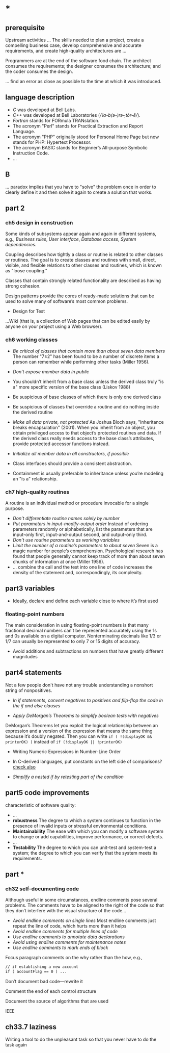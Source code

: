 # *

## prerequisite

Upstream activities ... The skills needed to plan a project, create a compelling business case, develop comprehensive and accurate requirements, and create high-quality architectures are ...

Programmers are at the end of the software food chain. The architect consumes the requirements; the designer consumes the architecture; and the coder consumes the design.

... find an error as close as possible to the time at which it was introduced.

## language description

- _C_ was developed at Bell Labs.
- _C++_ was developed at Bell Laboratories (_/ˈla-b(ə-)rə-ˌtȯr-ē/_).
- _Fortran_ stands for FORmula TRANslation.
- The acronym "Perl" stands for Practical Extraction and Report Language.
- The acronym "PHP" originally stood for Personal Home Page but now stands for PHP: Hypertext Processor.
- The acronym BASIC stands for Beginner’s All-purpose Symbolic Instruction Code.
- ...

## B

... paradox implies that you have to "solve" the problem once in order to clearly define it and then solve it again to create a solution that works.

## part 2

### ch5 design in construction

Some kinds of subsystems appear again and again in different systems, e.g., _Business rules_, _User interface_, _Database access_, _System dependencies_.

Coupling describes how tightly a class or routine is related to other classes or routines. The goal is to create classes and routines with small, direct, visible, and flexible relations to other classes and routines, which is known as "loose coupling."

Classes that contain strongly related functionality are described as having strong cohesion.

Design patterns provide the cores of ready-made solutions that can be used to solve many of software’s most common problems.

- Design for Test

...Wiki (that is, a collection of Web pages that can be edited easily by anyone on your project using a Web browser).

### ch6 working classes

- _Be critical of classes that contain more than about seven data members_ The number "7±2" has been found to be a number of discrete items a person can remember while performing other tasks (Miller 1956).
- _Don’t expose member data in public_
- You shouldn’t inherit from a base class unless the derived class truly "is a" more specific version of the base class (Liskov 1988)
- Be suspicious of base classes of which there is only one derived class
- Be suspicious of classes that override a routine and do nothing inside the derived routine
- _Make all data private, not protected_ As Joshua Bloch says, "Inheritance breaks encapsulation" (2001). When you inherit from an object, you obtain privileged access to that object’s protected routines and data. If the derived class really needs access to the base class’s attributes, provide protected accessor functions instead.
- _Initialize all member data in all constructors, if possible_

- Class interfaces should provide a consistent abstraction.
- Containment is usually preferable to inheritance unless you’re modeling an "is a" relationship.

### ch7 high-quality routines

A routine is an individual method or procedure invocable for a single purpose.

- _Don’t differentiate routine names solely by number_
- _Put parameters in input-modify-output order_ Instead of ordering parameters randomly or alphabetically, list the parameters that are input-only first, input-and-output second, and output-only third.
- _Don’t use routine parameters as working variables_
- _Limit the number of a routine’s parameters to about seven_ Seven is a magic number for people’s comprehension. Psychological research has found that people generally cannot keep track of more than about seven chunks of information at once (Miller 1956).
- ... combine the call and the test into one line of code increases the density of the statement and, correspondingly, its complexity.

## part3 variables

- Ideally, declare and define each variable close to where it’s first used

### floating-point numbers

The main consideration in using floating-point numbers is that many fractional decimal numbers can’t be represented accurately using the 1s and 0s available on a digital computer. Nonterminating decimals like 1/3 or 1/7 can usually be represented to only 7 or 15 digits of accuracy.

- Avoid additions and subtractions on numbers that have greatly different magnitudes

## part4 statements

Not a few people don't have not any trouble understanding a nonshort string of nonpositives.

- _In if statements, convert negatives to positives and flip-flop the code in the if and else clauses_

- _Apply DeMorgan’s Theorems to simplify boolean tests with negatives_

DeMorgan’s Theorems let you exploit the logical relationship between an expression and a version of the expression that means the same thing because it’s doubly negated. Then you can write `if ( !(displayOK && printerOK) )` instead of `if (!displayOK || !printerOK)`

- Writing Numeric Expressions in Number-Line Order

- In C-derived languages, put constants on the left side of comparisons? [check also](https://en.wikipedia.org/wiki/Yoda_conditions)

- _Simplify a nested if by retesting part of the condition_

## part5 code improvements

characteristic of software quality:

- ...
- **robustness** The degree to which a system continues to function in the presence of invalid inputs or stressful environmental conditions.
- **Maintainability** The ease with which you can modify a software system to change or add capabilities, improve performance, or correct defects.
- ...
- **Testability** The degree to which you can unit-test and system-test a system; the degree to which you can verify that the system meets its requirements.

## part *

### ch32 self-documenting code

Although useful in some circumstances, endline comments pose several problems. The comments have to be aligned to the right of the code so that they don’t interfere with the visual structure of the code...

- _Avoid endline comments on single lines_ Most endline comments just repeat the line of code, which hurts more than it helps
- _Avoid endline comments for multiple lines of code_
- _Use endline comments to annotate data declarations_
- _Avoid using endline comments for maintenance notes_
- _Use endline comments to mark ends of block_

Focus paragraph comments on the why rather than the how, e.g.,

```txt
// if establishing a new account
if ( accountFlag == 0 ) ...
```

Don’t document bad code—rewrite it

Comment the end of each control structure

Document the source of algorithms that are used

IEEE

## ch33.7 laziness

Writing a tool to do the unpleasant task so that you never have to do the task again
